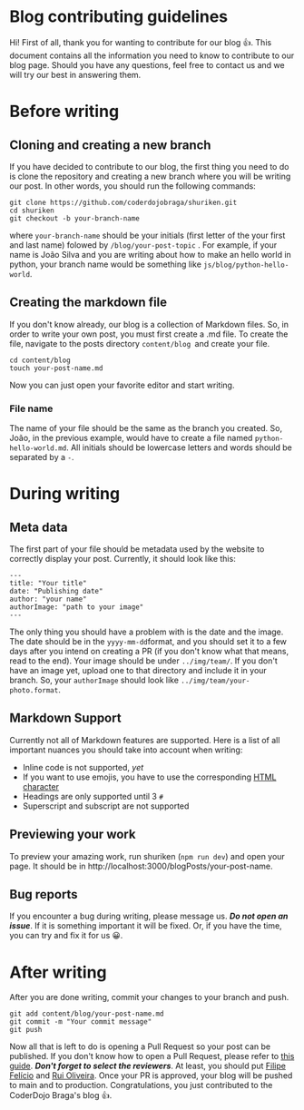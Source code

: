 # Blog contributing guidelines

Hi! First of all, thank you for wanting to contribute for our blog &#128077;. This document contains all the information you need to know to contribute to our blog page. Should you have any questions, feel free to contact us and we will try our best in answering them.


# Before writing
## Cloning and creating a new branch
If you have decided to contribute to our blog, the first thing you need to do is clone the repository and creating a new branch where you will be writing our post. In other words, you should run the following commands:
```
git clone https://github.com/coderdojobraga/shuriken.git
cd shuriken
git checkout -b your-branch-name
```
where `your-branch-name` should be your initials (first letter of the your first and last name) folowed by `/blog/your-post-topic` . For example, if your name is João Silva and you are writing about how to make an hello world in python, your branch name would be something like  `js/blog/python-hello-world`.

## Creating the markdown file
If you don't know already, our blog is a collection of Markdown files. So, in order to write your own post, you must first create a .md file. To create the file, navigate to the posts directory `content/blog `and create your file.
``` 
cd content/blog
touch your-post-name.md
```
Now you can just open your favorite editor and start writing.


### File name
The name of your file should be the same as the branch you created. So, João, in the previous example, would have to create a file named `python-hello-world.md`. All initials should be lowercase letters and words should be separated by a `-`.

# During writing
## Meta data
The first part of your file should be metadata used by the website to correctly display your post. Currently, it should look like this:
```
---
title: "Your title"
date: "Publishing date"
author: "your name"
authorImage: "path to your image"
--- 
```
The only thing you should have a problem with is the date and the image. The date should be in the `yyyy-mm-dd`format, and you should set it to a few days after you intend on creating a PR (if you don't know what that means, read to the end). Your image should be under `../img/team/`. If you don't have an image yet, upload one to that directory and include it in your branch. So, your `authorImage` should look like `../img/team/your-photo.format`.

## Markdown Support
Currently not all of Markdown features are supported. Here is a list of all important nuances you should take into account when writing:
+ Inline code is not supported, *yet*
+ If you want to use emojis, you have to use the corresponding [HTML character](https://www.w3schools.com/charsets/ref_emoji.asp)
+ Headings are only supported until 3 `#`
+ Superscript and subscript are not supported
## Previewing your work
To preview your amazing work, run shuriken (`npm run dev`) and open your page. It should be in http://localhost:3000/blogPosts/your-post-name.

## Bug reports
If you encounter a bug during writing, please message us. ***Do not open an issue***. If it is something important it will be fixed. Or, if you have the time, you can try and fix it for us &#128512;.

# After writing
After you are done writing, commit your changes to your branch and push.
```
git add content/blog/your-post-name.md
git commit -m "Your commit message"
git push
``` 
Now all that is left to do is opening a Pull Request so your post can be published. If you don't know how to open a Pull Request, please refer to [this guide](https://docs.github.com/pt/github/collaborating-with-pull-requests/proposing-changes-to-your-work-with-pull-requests/creating-a-pull-request). ***Don't forget to select the reviewers***. At least, you should put [Filipe Felício](https://github.com/feliciofilipe) and  [Rui Oliveira](https://github.com/ruioliveira02).
Once your PR is approved, your blog will be pushed to main and to production. Congratulations, you just contributed to the CoderDojo Braga's blog &#128077;.
